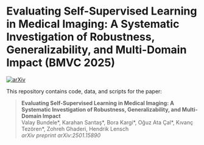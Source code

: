 # Evaluating Self-Supervised Learning in Medical Imaging: A Systematic Investigation of Robustness, Generalizability, and Multi-Domain Impact (BMVC 2025)

[![arXiv](https://img.shields.io/badge/arXiv-2501.15890-B31B1B.svg)](https://arxiv.org/abs/2412.19124)

This repository contains code, data, and scripts for the paper:

> **Evaluating Self-Supervised Learning in Medical Imaging: A Systematic Investigation of Robustness, Generalizability, and Multi-Domain Impact**  
> Valay Bundele*, Karahan Sarıtaş*, Bora Kargi*, Oğuz Ata Çal*, Kıvanç Tezören*, Zohreh Ghaderi, Hendrik Lensch \
> *arXiv preprint arXiv:2501.15890*
